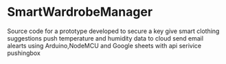 # SmartWardrobeManager
Source code for a prototype developed to 
                              secure a key
                               give smart clothing suggestions
                               push temperature and humidity data to cloud
                               send email alearts
using Arduino,NodeMCU and Google sheets with api serivice pushingbox
                             
